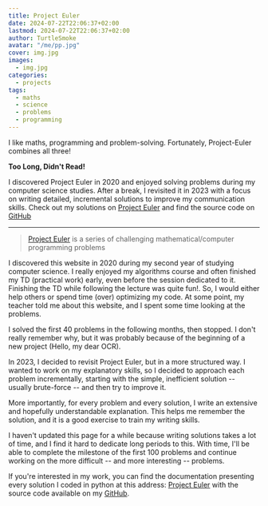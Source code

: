 ```yaml
---
title: Project Euler
date: 2024-07-22T22:06:37+02:00
lastmod: 2024-07-22T22:06:37+02:00
author: TurtleSmoke
avatar: "/me/pp.jpg"
cover: img.jpg
images:
  - img.jpg
categories:
  - projects
tags:
  - maths
  - science
  - problems
  - programming
---
```


I like maths, programming and problem-solving. Fortunately, Project-Euler combines all three!

<!--more-->

<div class="tldr">
  <strong>Too Long, Didn't Read!</strong>
  <p>
    I discovered Project Euler in 2020 and enjoyed solving problems during my computer science studies.
    After a break, I revisited it in 2023 with a focus on writing detailed,
    incremental solutions to improve my communication skills.
    Check out my solutions on 
    <a href="https://turtlesmoke.github.io/Project-Euler/">Project Euler</a>
    and find the source code on
    <a href="https://github.com/TurtleSmoke/Project-Euler">GitHub</a>
  </p>
</div>

---

> [Project Euler](https://projecteuler.net/) is a series of challenging mathematical/computer programming problems

I discovered this website in 2020 during my second year of studying computer science. I really enjoyed my algorithms
course and often finished my TD (practical work) early, even before the session dedicated to it. Finishing the
TD while following the lecture was quite fun!. So, I would either help others or spend time (over) optimizing my code.
At some point, my teacher told me about this website, and I spent some time looking at the problems.

I solved the first 40 problems in the following months, then stopped. I don't really remember why, but it was probably
because of the beginning of a new project (Hello, my dear OCR).

In 2023, I decided to revisit Project Euler, but in a more structured way. I wanted to work on my explanatory skills, so
I decided to approach each problem incrementally, starting with the simple, inefficient solution -- usually
brute-force -- and then try to improve it.

More importantly, for every problem and every solution, I write an extensive and hopefully understandable explanation.
This helps me remember the solution, and it is a good exercise to train my writing skills.

I haven't updated this page for a while because writing solutions takes a lot of time, and I find it hard to dedicate
long periods to this. With time, I'll be able to complete the milestone of the first 100 problems and continue working
on the more difficult -- and more interesting -- problems.

If you're interested in my work, you can find the documentation presenting every solution I coded in python at this
address: [Project Euler](https://turtlesmoke.github.io/Project-Euler/) with the source code available on
my [GitHub](https://github.com/TurtleSmoke/Project-Euler).
